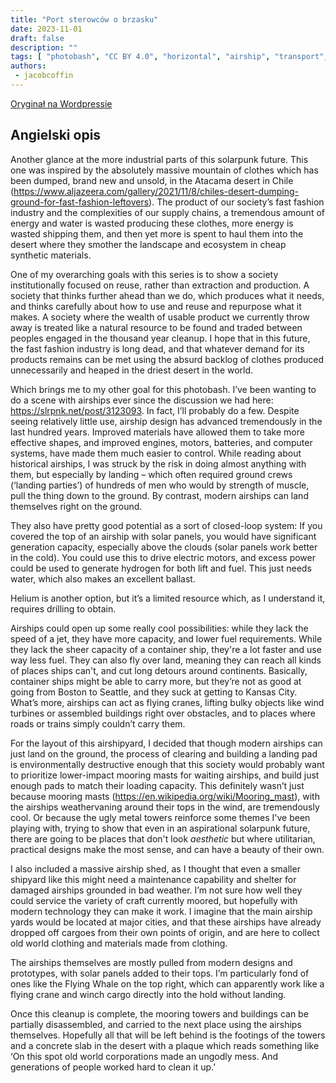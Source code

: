 ```yaml
---
title: "Port sterowców o brzasku"
date: 2023-11-01
draft: false
description: ""
tags: [ "photobash", "CC BY 4.0", "horizontal", "airship", "transport", "desert"]
authors:
 - jacobcoffin
---
```


[Oryginał na Wordpressie](https://jacobcoffinwrites.wordpress.com/2023/11/01/airshipyard-in-early-morning-photobash/)

## Angielski opis

Another glance at the more industrial parts of this solarpunk future. This one was inspired by the absolutely massive mountain of clothes which has been dumped, brand new and unsold, in the Atacama desert in Chile (https://www.aljazeera.com/gallery/2021/11/8/chiles-desert-dumping-ground-for-fast-fashion-leftovers). The product of our society’s fast fashion industry and the complexities of our supply chains, a tremendous amount of energy and water is wasted producing these clothes, more energy is wasted shipping them, and then yet more is spent to haul them into the desert where they smother the landscape and ecosystem in cheap synthetic materials. 

One of my overarching goals with this series is to show a society institutionally focused on reuse, rather than extraction and production. A society that thinks further ahead than we do, which produces what it needs, and thinks carefully about how to use and reuse and repurpose what it makes. A society where the wealth of usable product we currently throw away is treated like a natural resource to be found and traded between peoples engaged in the thousand year cleanup. I hope that in this future, the fast fashion industry is long dead, and that whatever demand for its products remains can be met using the absurd backlog of clothes produced unnecessarily and heaped in the driest desert in the world. 

Which brings me to my other goal for this photobash. I’ve been wanting to do a scene with airships ever since the discussion we had here: https://slrpnk.net/post/3123093. In fact, I’ll probably do a few. Despite seeing relatively little use, airship design has advanced tremendously in the last hundred years. Improved materials have allowed them to take more effective shapes, and improved engines, motors, batteries, and computer systems, have made them much easier to control. While reading about historical airships, I was struck by the risk in doing almost anything with them, but especially by landing – which often required ground crews (‘landing parties’) of hundreds of men who would by strength of muscle, pull the thing down to the ground. By contrast, modern airships can land themselves right on the ground. 

They also have pretty good potential as a sort of closed-loop system: If you covered the top of an airship with solar panels, you would have significant generation capacity, especially above the clouds (solar panels work better in the cold). You could use this to drive electric motors, and excess power could be used to generate hydrogen for both lift and fuel. This just needs water, which also makes an excellent ballast.

Helium is another option, but it’s a limited resource which, as I understand it, requires drilling to obtain. 

Airships could open up some really cool possibilities: while they lack the speed of a jet, they have more capacity, and lower fuel requirements. While they lack the sheer capacity of a container ship, they're a lot faster and use way less fuel. They can also fly over land, meaning they can reach all kinds of places ships can't, and cut long detours around continents. Basically, container ships might be able to carry more, but they’re not as good at going from Boston to Seattle, and they suck at getting to Kansas City. What’s more, airships can act as flying cranes, lifting bulky objects like wind turbines or assembled buildings right over obstacles, and to places where roads or trains simply couldn’t carry them. 

For the layout of this airshipyard, I decided that though modern airships can just land on the ground, the process of clearing and building a landing pad is environmentally destructive enough that this society would probably want to prioritize lower-impact mooring masts for waiting airships, and build just enough pads to match their loading capacity. This definitely wasn’t just because mooring masts (https://en.wikipedia.org/wiki/Mooring_mast), with the airships weathervaning around their tops in the wind, are tremendously cool. Or because the ugly metal towers reinforce some themes I've been playing with, trying to show that even in an aspirational solarpunk future, there are going to be places that don't look *aesthetic* but where utilitarian, practical designs make the most sense, and can have a beauty of their own. 

I also included a massive airship shed, as I thought that even a smaller shipyard like this might need a maintenance capability and shelter for damaged airships grounded in bad weather. I’m not sure how well they could service the variety of craft currently moored, but hopefully with modern technology they can make it work. I imagine that the main airship yards would be located at major cities, and that these airships have already dropped off cargoes from their own points of origin, and are here to collect old world clothing and materials made from clothing. 

The airships themselves are mostly pulled from modern designs and prototypes, with solar panels added to their tops. I’m particularly fond of ones like the Flying Whale on the top right, which can apparently work like a flying crane and winch cargo directly into the hold without landing. 

Once this cleanup is complete, the mooring towers and buildings can be partially disassembled, and carried to the next place using the airships themselves. Hopefully all that will be left behind is the footings of the towers and a concrete slab in the desert with a plaque which reads something like ‘On this spot old world corporations made an ungodly mess. And generations of people worked hard to clean it up.’ 


